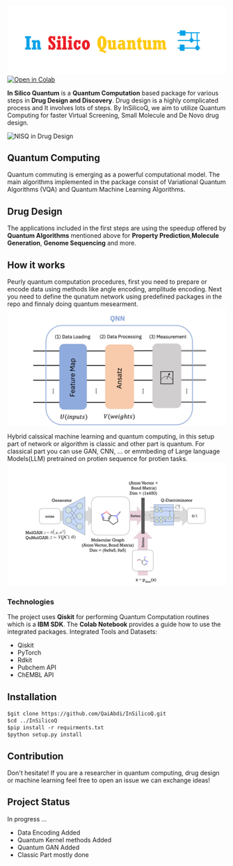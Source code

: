 ![Logo](./img/LOGO.PNG)
[![Open in Colab](https://colab.research.google.com/assets/colab-badge.svg)](https://colab.research.google.com/drive/1x11iRW3juud9GJt3kvZA24tzGrR4xaWc?usp=sharing)


**In Silico Quantum** is a __Quantum Computation__ based package for various steps in __Drug Design and Discovery__. Drug design is a highly complicated process and It involves lots of steps. By InSilicoQ, we aim to utilize Quantum Computing for faster Virtual Screening, Small Molecule and De Novo drug design. 

![NISQ in Drug Design](./img/NISQ.png)


## Quantum Computing

Quantum commuting is emerging as a powerful computational model. The main algorithms implemented in the package consist of Variational Quantum Algorithms (VQA)
and Quantum Machine Learning Algorithms. 

## Drug Design 
The applications included in the first steps are using the speedup offered by __Quantum Algorithms__ mentioned above for __Property Prediction__,__Molecule Generation__, __Genome Sequencing__ and more. 


## How it works

Peurly quantum computation procedures, first you need to prepare or encode data using methods like angle encoding, amplitude encoding. Next you need to define the qunatum network using predefined packages in the repo and finnaly doing quantum mesearment.
![NISQ in Drug Design](./img/QNN.jpg)

Hybrid calssical machine learning and quantum computing, in this setup part of network or algorithm is classic and other part is quantum. For classical part you can use GAN, CNN, ... or  emmbeding of Large language Models(LLM) pretrained on protien sequence for protien tasks.
![NISQ in Drug Design](./img/QGAN.PNG)

### Technologies
The project uses __Qiskit__ for performing Quantum Computation routines which is a __IBM SDK__. The __Colab Notebook__ provides a guide how to use the integrated packages. Integrated Tools and Datasets:

* Qiskit
* PyTorch
* Rdkit
* Pubchem API
* ChEMBL API

## Installation

```
$git clone https://github.com/QaiAbdi/InSilicoQ.git
$cd ../InSilicoQ
$pip install -r requirments.txt
$python setup.py install
```

## Contribution
Don't hesitate! If you are a researcher in quantum computing, drug design or machine learning feel free to open an issue we can exchange ideas!



## Project Status
 In progress ... 
 - Data Encoding Added
 - Quantum Kernel methods Added
 - Quantum GAN Added
 - Classic Part mostly done





